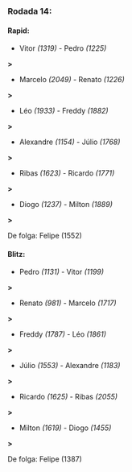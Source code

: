 ### Rodada 14:

#### Rapid:

* Vitor *(1319)*     -     Pedro *(1225)*

 **>** 
* Marcelo *(2049)*     -     Renato *(1226)*

 **>** 
* Léo *(1933)*     -     Freddy *(1882)*

 **>** 
* Alexandre *(1154)*     -     Júlio *(1768)*

 **>** 
* Ribas *(1623)*     -     Ricardo *(1771)*

 **>** 
* Diogo *(1237)*     -     Milton *(1889)*

 **>** 

De folga: Felipe (1552)

#### Blitz:

* Pedro *(1131)*     -     Vitor *(1199)*

 **>** 
* Renato *(981)*     -     Marcelo *(1717)*

 **>** 
* Freddy *(1787)*     -     Léo *(1861)*

 **>** 
* Júlio *(1553)*     -     Alexandre *(1183)*

 **>** 
* Ricardo *(1625)*     -     Ribas *(2055)*

 **>** 
* Milton *(1619)*     -     Diogo *(1455)*

 **>** 

De folga: Felipe (1387)


